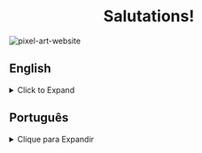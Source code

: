 <h1 align="center">Salutations!</h1>

<img align="center" src="https://i.imgur.com/Vk26CHZ.gif" alt="pixel-art-website" ></img>

## English
<details>
  
<summary>Click to Expand</summary>

### About
<p>Allowing the user to color a simple 5x5 gird of pixels, this web page was made in order to practice JavaScript functionalities relating to the DOM, web storage and event handling.</p>

### Techs & Tools
<img src="https://img.shields.io/badge/HTML-%20-orange" alt="html-shield" />
<img src="https://img.shields.io/badge/CSS-%20-blue" alt="css-shield" />
<img src="https://img.shields.io/badge/JavaScript-%20-yellow" alt="javascript-shield" />

### Installation & Execution
<p>If you wish to run this web page on your machine, follow these steps:</p>

<ol>

<li>Make a new directory</li>

```
mkdir sampaio-projects
```

<li>Enter it and clone the repo:</li>

```
cd sampaio-projects
git clone git@github.com:RafaelSampaioMoura/PixelArtWebsite.git
```

<li>Then either execute the index file through your preferred web browser:</li>

```
browsername index.html
```

<li>Or open VS Code and click on "Go Live" at the bottom of the page:</li>
<img src="https://i.imgur.com/js58OzZ.png" alt="vscode-go-live" />

</ol>
  
</details>

## Português
  
  <details>
  
<summary>Clique para Expandir</summary>

### About
<p>Página da web que permite ao usuário colorir um grid 5x5 de pixels, criado com o intuito de praticar funcionalidades da linguagem JavaScript relacionadas ao DOM, eventos e armazenamento web.</p>

### Techs & Ferramentas
<img src="https://img.shields.io/badge/HTML-%20-orange" alt="html-shield" />
<img src="https://img.shields.io/badge/CSS-%20-blue" alt="css-shield" />
<img src="https://img.shields.io/badge/JavaScript-%20-yellow" alt="javascript-shield" />

### Instalação & Uso
<p>Se você deseja rodar essa página na sua máquina, siga os seguintes passos:</p>

<ol>

<li>Crie um novo diretório</li>

```
mkdir sampaio-projects
```

<li>Entre na pasta e clone o repositório:</li>

```
cd sampaio-projects
git clone git@github.com:RafaelSampaioMoura/PixelArtWebsite.git
```

<li>Daí você pode executar o arquivo index a partir da linha de comando usando o seu navegador de preferência:</li>

```
browsername index.html
```

<li>Ou você pode utilizar a funcionalidade "Go Live" do VS Code:</li>
<img src="https://i.imgur.com/js58OzZ.png" alt="vscode-go-live" />

</ol>
  
</details>
